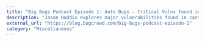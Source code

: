 ```yaml
---
title: "Big Bugs Podcast Episode 1: Auto Bugs - Critical Vulns found in Cars with Jason Haddix"
description: "Jason Haddix explores major vulnerabilities found in cars."
external_url: "https://blog.bugcrowd.com/big-bugs-podcast-episode-1"
category: "Miscellaneous"
---
```

